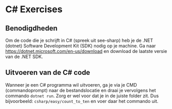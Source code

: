 # C# Exercises

## Benodigdheden

Om de code die je schrijft in C# (spreek uit see-sharp) heb je de .NET (dotnet) Software Development Kit (SDK) nodig op je machine.
Ga naar https://dotnet.microsoft.com/en-us/download en download de laatste versie van
de .NET SDK.

## Uitvoeren van de C# code

Wanneer je een C# programma wil uitvoeren, ga je via je CMD (commandoprompt) naar de bestandslocatie en draai je vervolgens het commando ```dotnet run```. Zorg er wel voor dat je in de juiste folder zit. Dus bijvoorbeeld: ```csharp/easy/count_to_ten``` en voer daar het commando uit.